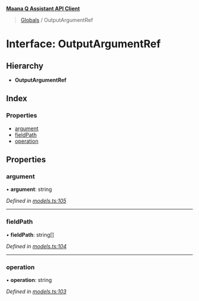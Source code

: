 **[Maana Q Assistant API Client](../README.md)**

> [Globals](../README.md) / OutputArgumentRef

# Interface: OutputArgumentRef

## Hierarchy

* **OutputArgumentRef**

## Index

### Properties

* [argument](outputargumentref.md#argument)
* [fieldPath](outputargumentref.md#fieldpath)
* [operation](outputargumentref.md#operation)

## Properties

### argument

•  **argument**: string

*Defined in [models.ts:105](https://github.com/maana-io/q-assistant-client/blob/develop/src/models.ts#L105)*

___

### fieldPath

•  **fieldPath**: string[]

*Defined in [models.ts:104](https://github.com/maana-io/q-assistant-client/blob/develop/src/models.ts#L104)*

___

### operation

•  **operation**: string

*Defined in [models.ts:103](https://github.com/maana-io/q-assistant-client/blob/develop/src/models.ts#L103)*

